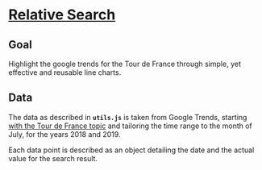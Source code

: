 # [Relative Search](https://codesandbox.io/s/svelte-line-charts-spuqv)

## Goal

Highlight the google trends for the Tour de France through simple, yet effective and reusable line charts.

## Data

The data as described in **`utils.js`** is taken from Google Trends, starting [with the Tour de France topic](https://trends.google.com/trends/explore?q=%2Fm%2F07hn5) and tailoring the time range to the month of July, for the years 2018 and 2019.

Each data point is described as an object detailing the date and the actual value for the search result.
